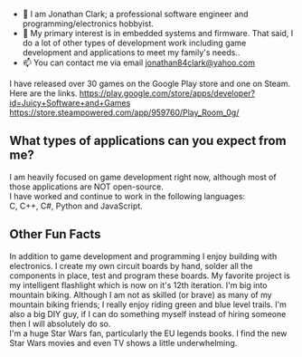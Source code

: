 - 👋 I am Jonathan Clark; a professional software engineer and programming/electronics hobbyist. 
- 👀 My primary interest is in embedded systems and firmware. That said, I do a lot of other types of development work including game development and applications to meet my family's needs..
- 📫 You can contact me via email jonathan84clark@yahoo.com

I have released over 30 games on the Google Play store and one on Steam. Here are the links.
https://play.google.com/store/apps/developer?id=Juicy+Software+and+Games  
https://store.steampowered.com/app/959760/Play_Room_0g/  

## What types of applications can you expect from me?  
I am heavily focused on game development right now, although most of those applications are NOT open-source.  
I have worked and continue to work in the following languages:  
C, C++, C#, Python and JavaScript.  

## Other Fun Facts  
In addition to game development and programming I enjoy building with electronics. I create my own circuit boards by hand, solder all the components in place, test and program these
boards. 
My favorite project is my intelligent flashlight which is now on it's 12th iteration. 
I'm big into mountain biking. Although I am not as skilled (or brave) as many of my mountain biking friends; I really enjoy riding green and blue level trails. 
I'm also a big DIY guy, if I can do something myself instead of hiring someone then I will absolutely do so.  
I'm a huge Star Wars fan, particularly the EU legends books. I find the new Star Wars movies and even TV shows a little underwhelming.  

